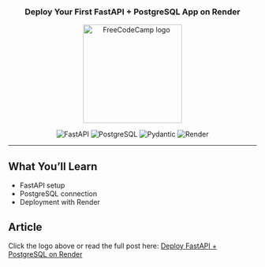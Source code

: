 <h3 align="center">Deploy Your First FastAPI + PostgreSQL App on Render</h3>

<p align="center">
  <a href="https://www.freecodecamp.org/news/deploy-fastapi-postgresql-app-on-render/">
    <img src="https://cdn.freecodecamp.org/platform/universal/fcc_primary.svg" width="200" alt="FreeCodeCamp logo">
  </a>
</p>

<p align="center">
  <img src="https://img.shields.io/badge/FastAPI-0.115.12-009688?style=flat&logo=fastapi&logoColor=white" alt="FastAPI">
  <img src="https://img.shields.io/badge/PostgreSQL-17.0-336791?style=flat&logo=postgresql&logoColor=white" alt="PostgreSQL">
  <img src="https://img.shields.io/badge/Pydantic-2.0-E92063?style=flat&logo=pydantic&logoColor=white" alt="Pydantic">
  <img src="https://img.shields.io/badge/Deployed%20on-Render-000000?style=flat&logo=render&logoColor=white" alt="Render">
</p>

---

## What You’ll Learn

- FastAPI setup
- PostgreSQL connection
- Deployment with Render


## Article

Click the logo above or read the full post here: [Deploy FastAPI + PostgreSQL on Render](https://www.freecodecamp.org/news/deploy-fastapi-postgresql-app-on-render/)

